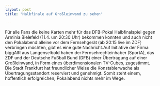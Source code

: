 ```yaml
---
layout: post
title: "Halbfinale auf Großleinwand zu sehen"

---
```


Für alle Fans die keine Karten mehr für das DFB-Pokal Halbfinalspiel gegen Arminia Bielefeld (11.4. um 20:30 Uhr) bekommen konnten und auch nicht den Pokalabend alleine vor dem Fernsehgerät (ab 20:15 live im ZDF) verbringen möchten, gibt es eine gute Nachricht.Auf Initiative der Firma biggAIR aus Langenselbold haben der Fernsehrechteinhaber (SportA), das ZDF und der Deutsche Fußball Bund (DFB) einer Übertragung auf einer Großleinwand, in Form eines überdimensionalen TV-Cubes, zugestimmt. Die Stadt Frankfurt hat freundlicher Weise die Konstablerwache als Übertragungsstandort reserviert und genehmigt. Somit steht einem, hoffentlich erfolgreichen, Pokalabend nichts mehr im Wege.


